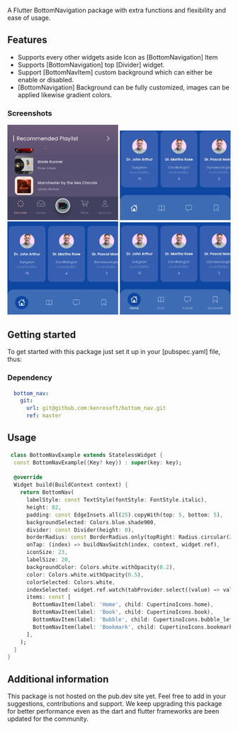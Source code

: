 <!--
This README describes the package. If you publish this package to pub.dev,
this README's contents appear on the landing page for your package.

For information about how to write a good package README, see the guide for
[writing package pages](https://dart.dev/guides/libraries/writing-package-pages).

For general information about developing packages, see the Dart guide for
[creating packages](https://dart.dev/guides/libraries/create-library-packages)
and the Flutter guide for
[developing packages and plugins](https://flutter.dev/developing-packages).
-->

A Flutter BottomNavigation package with extra functions and flexibility and ease of usage.

## Features

- Supports every other widgets aside Icon as [BottomNavigation] Item
- Supports [BottomNavigation] top [Divider] widget.
- Support [BottomNavItem] custom background which can either be enable or disabled.
- [BottomNavigation] Background can be fully customized, images can be applied likewise gradient colors.

### Screenshots

<img src="screenshots/Screenshot_20230419-122006.jpg" width="250" title="BottomNav 1" alt="screenshot_1"/>
<img src="screenshots/Screenshot_20230419-122758.jpg" width="250" title="BottomNav 2" alt="screenshot_2"/>
<img src="screenshots/Screenshot_20230419-122847.jpg" width="250" title="BottomNav 3" alt="screenshot_3"/>
<img src="screenshots/Screenshot_20230419-122954.jpg" width="250" title="BottomNav 4" alt="screenshot_4"/>

## Getting started

To get started with this package just set it up in your [pubspec.yaml] file, thus:

### Dependency

```yaml
  bottom_nav:
    git:
      url: git@github.com:kenresoft/bottom_nav.git
      ref: master
```

## Usage

```dart
 class BottomNavExample extends StatelessWidget {
  const BottomNavExample({Key? key}) : super(key: key);

  @override
  Widget build(BuildContext context) {
    return BottomNav(
      labelStyle: const TextStyle(fontStyle: FontStyle.italic),
      height: 82,
      padding: const EdgeInsets.all(25).copyWith(top: 5, bottom: 5),
      backgroundSelected: Colors.blue.shade900,
      divider: const Divider(height: 0),
      borderRadius: const BorderRadius.only(topRight: Radius.circular(20), topLeft: Radius.circular(20)),
      onTap: (index) => buildNavSwitch(index, context, widget.ref),
      iconSize: 23,
      labelSize: 20,
      backgroundColor: Colors.white.withOpacity(0.2),
      color: Colors.white.withOpacity(0.5),
      colorSelected: Colors.white,
      indexSelected: widget.ref.watch(tabProvider.select((value) => value)),
      items: const [
        BottomNavItem(label: 'Home', child: CupertinoIcons.home),
        BottomNavItem(label: 'Book', child: CupertinoIcons.book),
        BottomNavItem(label: 'Bubble', child: CupertinoIcons.bubble_left),
        BottomNavItem(label: 'Bookmark', child: CupertinoIcons.bookmark),
      ],
    );
  }
}

```

## Additional information

This package is not hosted on the pub.dev site yet.
Feel free to add in your suggestions, contributions and support.
We keep upgrading this package for better performance even as the dart and flutter frameworks are been updated for the community.
